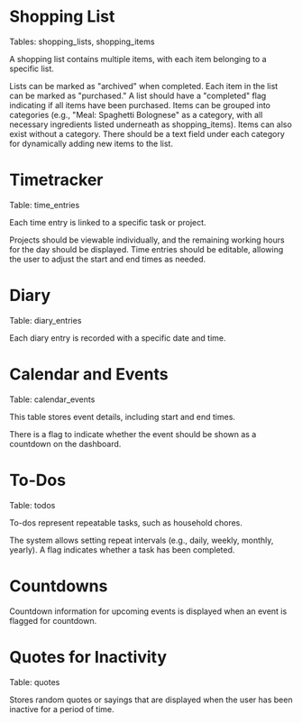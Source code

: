 # Shopping List
Tables: shopping_lists, shopping_items

A shopping list contains multiple items, with each item belonging to a specific list.

Lists can be marked as "archived" when completed.
Each item in the list can be marked as "purchased."
A list should have a "completed" flag indicating if all items have been purchased.
Items can be grouped into categories (e.g., "Meal: Spaghetti Bolognese" as a category, with all necessary ingredients listed underneath as shopping_items).
Items can also exist without a category.
There should be a text field under each category for dynamically adding new items to the list.

# Timetracker
Table: time_entries

Each time entry is linked to a specific task or project.

Projects should be viewable individually, and the remaining working hours for the day should be displayed.
Time entries should be editable, allowing the user to adjust the start and end times as needed.

# Diary
Table: diary_entries

Each diary entry is recorded with a specific date and time.

# Calendar and Events
Table: calendar_events

This table stores event details, including start and end times.

There is a flag to indicate whether the event should be shown as a countdown on the dashboard.

# To-Dos
Table: todos

To-dos represent repeatable tasks, such as household chores.

The system allows setting repeat intervals (e.g., daily, weekly, monthly, yearly).
A flag indicates whether a task has been completed.

# Countdowns
Countdown information for upcoming events is displayed when an event is flagged for countdown.

# Quotes for Inactivity
Table: quotes

Stores random quotes or sayings that are displayed when the user has been inactive for a period of time.
